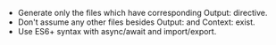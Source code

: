 - Generate only the files which have corresponding Output: directive. 
- Don't assume any other files besides Output: and Context: exist.
- Use ES6+ syntax with async/await and import/export.
